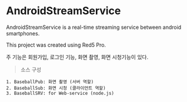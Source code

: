 AndroidStreamService
======
AndroidStreamService is a real-time streaming service between android smartphones.

This project was created using Red5 Pro.

주 기능은 회원가입, 로그인 기능, 화면 촬영, 화면 시청기능이 있다.

> 소스 구성

    1. BaseballPub: 화면 촬영 (서버 역할)   
    2. BaseballSub: 화면 시청 (클라이언트 역할)
    3. BaseballSRV: for Web-service (node.js)
